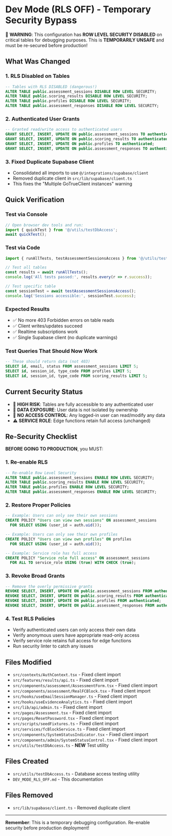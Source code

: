 # Dev Mode (RLS OFF) - Temporary Security Bypass

🚨 **WARNING**: This configuration has **ROW LEVEL SECURITY DISABLED** on critical tables for debugging purposes. This is **TEMPORARILY UNSAFE** and must be re-secured before production!

## What Was Changed

### 1. RLS Disabled on Tables
```sql
-- Tables with RLS DISABLED (dangerous!)
ALTER TABLE public.assessment_sessions DISABLE ROW LEVEL SECURITY;
ALTER TABLE public.scoring_results DISABLE ROW LEVEL SECURITY; 
ALTER TABLE public.profiles DISABLE ROW LEVEL SECURITY;
ALTER TABLE public.assessment_responses DISABLE ROW LEVEL SECURITY;
```

### 2. Authenticated User Grants
```sql
-- Granted read/write access to authenticated users
GRANT SELECT, INSERT, UPDATE ON public.assessment_sessions TO authenticated;
GRANT SELECT, INSERT, UPDATE ON public.scoring_results TO authenticated;
GRANT SELECT, INSERT, UPDATE ON public.profiles TO authenticated;
GRANT SELECT, INSERT, UPDATE ON public.assessment_responses TO authenticated;
```

### 3. Fixed Duplicate Supabase Client
- Consolidated all imports to use `@/integrations/supabase/client`
- Removed duplicate client in `src/lib/supabase/client.ts`
- This fixes the "Multiple GoTrueClient instances" warning

## Quick Verification

### Test via Console
```javascript
// Open browser dev tools and run:
import { quickTest } from '@/utils/testDbAccess';
await quickTest();
```

### Test via Code
```typescript
import { runAllTests, testAssessmentSessionsAccess } from '@/utils/testDbAccess';

// Test all tables
const results = await runAllTests();
console.log('All tests passed:', results.every(r => r.success));

// Test specific table  
const sessionTest = await testAssessmentSessionsAccess();
console.log('Sessions accessible:', sessionTest.success);
```

### Expected Results
- ✅ No more 403 Forbidden errors on table reads
- ✅ Client writes/updates succeed 
- ✅ Realtime subscriptions work
- ✅ Single Supabase client (no duplicate warnings)

### Test Queries That Should Now Work
```sql
-- These should return data (not 403)
SELECT id, email, status FROM assessment_sessions LIMIT 5;
SELECT id, session_id, type_code FROM profiles LIMIT 5;
SELECT id, session_id, type_code FROM scoring_results LIMIT 5;
```

## Current Security Status
- 🔴 **HIGH RISK**: Tables are fully accessible to any authenticated user
- 🔴 **DATA EXPOSURE**: User data is not isolated by ownership
- 🔴 **NO ACCESS CONTROL**: Any logged-in user can read/modify any data
- ⚠️ **SERVICE ROLE**: Edge functions retain full access (unchanged)

## Re-Security Checklist

**BEFORE GOING TO PRODUCTION**, you MUST:

### 1. Re-enable RLS
```sql
-- Re-enable Row Level Security
ALTER TABLE public.assessment_sessions ENABLE ROW LEVEL SECURITY;
ALTER TABLE public.scoring_results ENABLE ROW LEVEL SECURITY; 
ALTER TABLE public.profiles ENABLE ROW LEVEL SECURITY;
ALTER TABLE public.assessment_responses ENABLE ROW LEVEL SECURITY;
```

### 2. Restore Proper Policies
```sql
-- Example: Users can only see their own sessions
CREATE POLICY "Users can view own sessions" ON assessment_sessions
  FOR SELECT USING (user_id = auth.uid());

-- Example: Users can only see their own profiles  
CREATE POLICY "Users can view own profiles" ON profiles
  FOR SELECT USING (user_id = auth.uid());

-- Example: Service role has full access
CREATE POLICY "Service role full access" ON assessment_sessions
  FOR ALL TO service_role USING (true) WITH CHECK (true);
```

### 3. Revoke Broad Grants  
```sql 
-- Remove the overly permissive grants
REVOKE SELECT, INSERT, UPDATE ON public.assessment_sessions FROM authenticated;
REVOKE SELECT, INSERT, UPDATE ON public.scoring_results FROM authenticated;
REVOKE SELECT, INSERT, UPDATE ON public.profiles FROM authenticated;
REVOKE SELECT, INSERT, UPDATE ON public.assessment_responses FROM authenticated;
```

### 4. Test RLS Policies
- Verify authenticated users can only access their own data
- Verify anonymous users have appropriate read-only access
- Verify service role retains full access for edge functions
- Run security linter to catch any issues

## Files Modified
- `src/contexts/AuthContext.tsx` - Fixed client import
- `src/features/results/api.ts` - Fixed client import  
- `src/components/assessment/AssessmentForm.tsx` - Fixed client import
- `src/components/assessment/RealFCBlock.tsx` - Fixed client import
- `src/hooks/useEmailSessionManager.ts` - Fixed client import
- `src/hooks/useEvidenceAnalytics.ts` - Fixed client import
- `src/lib/api/admin.ts` - Fixed client import
- `src/pages/Assessment.tsx` - Fixed client import
- `src/pages/ResetPassword.tsx` - Fixed client import
- `src/scripts/seedFixtures.ts` - Fixed client import
- `src/services/fcBlockService.ts` - Fixed client import
- `src/components/SystemStatusIndicator.tsx` - Fixed client import
- `src/components/admin/SystemStatusControl.tsx` - Fixed client import
- `src/utils/testDbAccess.ts` - **NEW** Test utility

## Files Created
- `src/utils/testDbAccess.ts` - Database access testing utility
- `DEV_MODE_RLS_OFF.md` - This documentation

## Files Removed
- `src/lib/supabase/client.ts` - Removed duplicate client

---

**Remember**: This is a temporary debugging configuration. Re-enable security before production deployment!